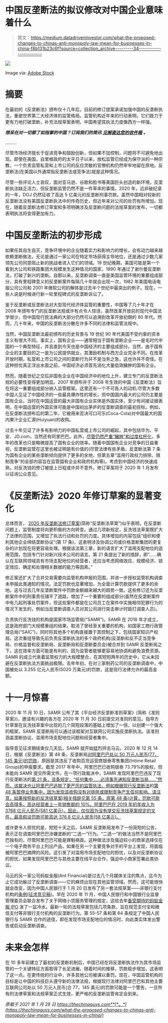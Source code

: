 # 中国反垄断法的拟议修改对中国企业意味着什么

> 原文：<https://medium.datadriveninvestor.com/what-the-proposed-changes-to-chinas-anti-monopoly-law-mean-for-businesses-in-china-f8b131b23c6f?source=collection_archive---------34----------------------->

![](img/573eb2666d09109a6c9ba3e57225acdc.png)

Image via: [Adobe Stock](https://stock.adobe.com/)

# 摘要

在最初的《反垄断法》颁布仅十几年后，目前的修订提案承诺加强中国的反垄断执法，重塑世界第二大经济体的监管格局。监管机构近年来的行动表明，它们致力于更有力地打破垄断，补充法规草案表明，中国希望其执法力度像西方一样强。

***想呆在对一切都了如指掌的中国？订阅我们的简讯*** [***见解直达您的收件箱***](https://thechinaguys.com/newsletter-signup/) ***。***

………

尽管市场经济擅长于促进竞争和鼓励创新，但如果不加控制，问题将不可避免地出现。即使在美国，自里根政府的太平日子以来，放松监管已经成为保守派的一种宗教，一个负责监管私营和上市公司的反应灵敏的官僚机构仍然牢牢地留在原地。反垄断法(在美国以外通常指反垄断法或竞争法)就是这种情况。

尽管一些评论人士哀叹，面对亚马逊、谷歌和脸书等美国巨头创造的新环境，反垄断执法缺乏活力，但反垄断监管仍然不是一件草率的事情。2020 年，远非破纪录的一年，DOJ 仍然征收了高达 5 亿美元的反垄断刑事罚款。虽然中国相对较新的反垄断法没有美国反垄断执法中的传奇历史，但近年来对公司的处罚有所增加。现在，随着反垄断法修订草案和多项明确涉及反垄断问题的法规草案的发布，一切都表明执法将变得更加有力。

# 中国反垄断法的初步形成

如果任其自生自灭，竞争环境中的企业随着实力和影响力的增长，会有动力越来越依赖垄断做法，无论是通过一家公司在特定市场获得主导地位，还是通过少数几家领先公司同意阻止新的挑战者进入它们的领域。19 世纪晚期，美国可能是第一个看到大公司和铁路集团大规模发生这种情况的国家，1890 年通过了谢尔曼反垄断法，打破了新兴的垄断。自那以来，反垄断调查一直是美国监管环境的重要组成部分，具有里程碑意义的反垄断案件每隔几十年就会出现一次，1982 年美国电话电报公司公司和 2001 年微软公司的解体是过去半个世纪中最突出的例子。现在，一些人说是时候进行新一轮里程碑式的反垄断诉讼了。

鉴于反垄断或反垄断法对大型现代经济体监管的重要性，中国等了几十年才在 2008 年颁布专门的反垄断法规或许有点令人惊讶。虽然改革开放前的现代中国法学很少，但中国现行民法典的大部分仍然可以追溯到改革开放初期的 80 年代。然而，几十年来，中国的反垄断法分散在许多不同的法律和监管法规中。

当然，中国反垄断法最初颁布的历史背景与 19 世纪 90 年代美国不受约束的资本主义有很大不同。事实上，国有企业——通常相当于国有垄断企业——是毛时代中国的一个典型特征，并且直到今天也是中国经济的主要组成部分。当然，由于国有企业的主要目的之一是为公民提供就业，其激励机制与西方企业完全不同。在改革开放时期，私营和上市公司之间的垄断行为并不是当务之急，这也许并不奇怪。在这种担忧真正浮出水面之前，中国经济必须首先消化大量低效臃肿的国有企业。

然而，随着世纪之交后非国有企业在中国经济中的地位上升，建立专门的反垄断法规的必要性变得更加明显。2007 年颁布并于 2008 年生效的中国《反垄断法》旨在将这一重要组成部分纳入监管框架。这里还有一个不可告人的动机:尽管大多数中国人见证了中国经济的一些最具爆炸性的增长，但中国国内最大的公司仍主要是国有企业。当时在中国运营的最大非国有企业实体是外国实体，至少有间接证据表明，在中国运营的外国实体可能是中国初出茅庐的反垄断调查的最初目标。例如，在反垄断法颁布后的第二年，它被用来否决可口可乐(Coca-Cola)对中国最大的国内果汁企业汇源(Huiyuan)的收购。

过去十年见证了许多有影响力的中国私营或上市公司的崛起，其中包括华为、平安、JD.com，当然还有阿里巴巴。此外，[尽管仍然严重“臃肿”和过度杠杆化](https://thechinaguys.com/veiled-intentions-long-term-mindset-beijing-rejects-market-oriented-soe-reform/)，多年的改革也只是略微提高了国有企业的效率。随着中国国有企业对竞争的日益重视，反垄断监管在这里也被证明是有价值的(尽管法律有些矛盾，反垄断法第 7 条为国有企业的某些垄断倾向提供了更多的余地，但第五章“滥用行政权力排除、限制竞争”的全部内容旨在监管国有企业和政府机构等)。考虑到中国经济的快速成熟，对反洗钱的修订被提上日程或许并不意外，修订草案将于 2020 年 1 月发布以征询公众意见。

# 《反垄断法》2020 年修订草案的显著变化

总体而言， [2020 年反垄断法修订草案](https://www.chinalawtranslate.com/en/draft-revisions-of-the-anti-monopoly-law-public-comment-draft/)(简称“反垄断法草案”)似乎表明，在反垄断问题上，监管制度将向更积极的方向转变。通过几项新规定，反洗钱法草案既扩大了法律的范围，又增加了执法行动和处罚的力度。具体增加的内容包括“组织和便利其他企业缔结垄断协议”(第 17 条)，这表明涉及协调公司或价格垄断集团的更复杂的计划现在将更容易处理。根据该法第三章，新的语言扩大了滥用支配地位的适用范围，包括专门针对新兴技术公司的语言。第 21 条提出了新的措辞，即“……确认在互联网领域具有市场支配地位的经营者，还应当考虑网络效应、规模经济、锁定效应、确定和处理相关数据的能力等因素。”

修正案还扩大了合并交易需要向监管机构申报的范围，并进一步授权监管机构调查未申报此类通知的情况。法定罚款也显著增加，为全面计算罚款提供了更多的余地。这与过去几年反垄断案件中罚款金额越来越大的趋势一致。这些修订还为反垄断案件中的刑事责任铺平了道路，增加了一个重要的组成部分(虽然在反垄断案件中有几起刑事处罚案件，但这些案件都是在公司员工在案件中实施相邻犯罪行为的情况下发生的，例如当反垄断调查人员对其公司进行突击审计时殴打调查人员)。

负责执行反洗钱的机构是国家市场监管局(“SAMR”)。SAMR 在 2018 年才成立，这是政府部门大规模重组的结果，取消了曾经至关重要的机构，如国家工商行政管理总局(“SAIC”)，同时将其他多个机构直接置于其控制之下，包括国家知识产权局。这次重组导致先前负责反垄断执法的多个政府机构(反垄断和反不正当竞争局、价格监督和反垄断局、反垄断局和反垄断委员会)被合并到 SAMR 反垄断局之下。这在效率方面可能是有利的，因为监管者能够更容易地协调和避免浪费资源。SAMR 的成立代表着监管权力的大规模整合，在其短短两年的历史中，它从未回避在反垄断执法方面挑战极限。去年年初，在对三家制药公司的反垄断调查中，中国被处以 3.255 亿元人民币(5020 万美元)的罚款，这是现行法律允许的最高金额。

# 十一月惊喜

2020 年 11 月 10 日，SAMR 公布了其《平台经济反垄断准则草案》(简称《准则草案》)，邀请有兴趣的各方在 2020 年 11 月 30 日前提交对准则的意见。指导方针草案在反洗钱草案中出现的几个简短段落的基础上增加了一倍，以创建一个强大的框架，SAMR 反垄断局可以通过该框架对互联网公司实施反垄断执法。该准则涵盖垄断协议、滥用市场支配地位问题和经营者集中。

指导意见征求期结束仅几天后，SAMR 就开始猛烈抨击马云。2020 年 12 月 14 日，根据《反垄断法》第 48 条，反垄断局[对阿里巴巴处以 50 万元人民币(77，145 美元)的罚款](http://www.samr.gov.cn/fldj/tzgg/xzcf/202012/t20201214_324334.html)，原因是其违反了收购百货运营商银泰零售集团(Intime Retail Group)的申报要求。截至 2017 年年中，阿里巴巴已收购银泰 73.79%的股权，但未能向 SAMR 提交所需文件。在一项行政裁决中，SAMR 发现阿里巴巴违反了现行反垄断法的[第 21 条，该条规定，“任何集中……必须事先通知反垄断当局……”然而，该裁决也让阿里巴巴逃脱了更严厉的监管执法，例如根据现行反垄断法](https://www.wipo.int/edocs/lexdocs/laws/en/cn/cn099en.pdf)的[第 48 条暂停业务集中，因为发现该收购没有对排除或限制竞争产生任何影响。请注意，如果按照新的反洗钱草案(相关措辞见第 55 条，原第 48 条)计算，罚款可能会高得多，高达经营者上一年销售额的 10%。阿里巴巴在 2019 年的年收入为 3768 亿元人民币(581 亿美元)，因此，仅仅因为没有提交反洗钱草案规定的文件，最高假设罚款可能高达 376.8 亿元人民币(58 亿美元)。](http://english.mofcom.gov.cn/article/policyrelease/Businessregulations/201303/20130300045909.shtml)

或许更令人担忧的是，短短十天之后，SAMR 反垄断局发布了一份简短的公告，表示正在调查阿里巴巴涉嫌垄断的“二选一”行为。“二选一”的做法当然不是阿里巴巴独有的，尽管阿里巴巴可能是罪魁祸首。这种做法涉及强迫较小的商家选择仅在一个电子商务平台上列出产品，如果在另一个主要竞争对手的平台上发现，将面临被阿里巴巴摘牌的风险。这引发了对滥用市场支配地位的担忧，以及对反垄断协议的担忧，如果发现阿里巴巴与其他主要在线平台合作，强迫中小商家签署此类协议。

马云的另一家公司蚂蚁金服(Ant Financial)是过去几个月媒体关注的焦点，迄今为止它成功躲过了反垄断调查——它的麻烦出现在其他监管领域。然而，这可能很快就会改变，因为中国人民银行于 1 月 20 日发布了另一套法规草案——非银行支付机构的[条例(征求意见稿)](http://www.gov.cn/hudong/2021-01/21/content_5581574.htm)。早在 2020 年 11 月，中国人民银行和中国银行业监督管理委员会联合发布了关于网络小贷服务管理的规定，这给去年[备受期待的蚂蚁金服 IPO](https://thechinaguys.com/what-ants-ipo-flop-means-for-chinas-consumer-finance-industry/) 泼了一盆冷水。最新一轮的法规草案包括几项条款，旨在规范支付宝和微信支付等非银行支付机构的反垄断行为。第 55-57 条和第 64 条规定了中国人民银行与 SAMR 合作的途径，即在发现市场支配地位的情况时，向此类实体发出警告或启动反垄断调查。

# 未来会怎样

在 10 多年前建立了最初的反垄断机制后，中国已经在将反垄断执法作为其市场监管的一个关键特征方面取得了长足进展。随着时间的推移，罚款稳步增加，这表明了这一点。在更传统的行业中，许多其他公司被课以重罚。现在，中国监管机构的目标是让中国的科技巨头遵守新的法律法规，根据现行法律对阿里巴巴和其他主要互联网公司处以 50 万元人民币(合 77，145 美元)的罚款可能是一个警告，一旦所有的法律草案和法规草案正式生效，更严格的反垄断监管肯定会到来。

*原载于 2021 年 1 月 28 日 https://thechinaguys.com**[*。*](https://thechinaguys.com/what-the-proposed-changes-to-chinas-anti-monopoly-law-mean-for-businesses-in-china/)*